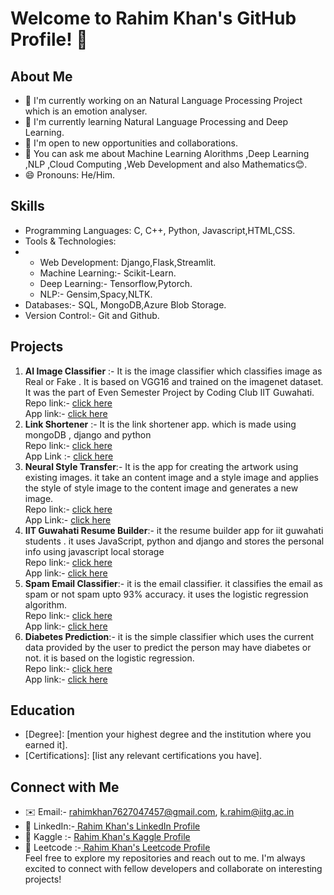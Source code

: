 # Welcome to Rahim Khan's GitHub Profile! 👋

## About Me

- 🔭 I'm currently working on an Natural Language Processing Project which is an emotion analyser.
- 🌱 I'm currently learning Natural Language Processing and Deep Learning.
- 💼 I'm open to new opportunities and collaborations.
- 💬 You can ask me about Machine Learning Alorithms ,Deep Learning ,NLP ,Cloud Computing ,Web Development and also Mathematics😊.
- 😄 Pronouns: He/Him.
## Skills

- Programming Languages: C, C++, Python, Javascript,HTML,CSS.
- Tools & Technologies:
- - Web Development: Django,Flask,Streamlit.
  - Machine Learning:- Scikit-Learn.
  - Deep Learning:- Tensorflow,Pytorch.
  - NLP:- Gensim,Spacy,NLTK.
- Databases:- SQL, MongoDB,Azure Blob Storage.
- Version Control:- Git and Github.

## Projects

1. <b>AI Image Classifier</b> :- It is the image classifier which classifies image as Real or Fake . It is based on VGG16 and trained on the imagenet dataset. It was the part of Even Semester Project by Coding Club IIT Guwahati.\
Repo link:- <a href="https://github.com/rahim-khan-iitg/streamlit.git">click here </a>\
App link:- <a href="https://rahim-khan-iitg.streamlit.app">click here</a>
2. <b>Link Shortener</b> :- It is the link shortener app. which is made using mongoDB , django and python\
  Repo link:- <a href="https://github.com/rahim-khan-iitg/link_shortener.git">click here</a>\
App Link :- <a href="https://rahim-khan.azurewebsites.net/shortener/">click here</a>
3. <b> Neural Style Transfer</b>:- It is the app for creating the artwork using existing images. it take an content image and a style image and applies the style of style image to the content image and generates a new image.\
   Repo link:- <a href="https://github.com/rahim-khan-iitg/Neural_style_transfer.git">click here</a>\
   App Link:- <a href="https://neural-style.streamlit.app/">click here</a>
4. <b> IIT Guwahati Resume Builder</b>:- it the resume builder app for iit guwahati students . it uses JavaScript, python and django and stores the personal info using javascript local storage\
   Repo link:- <a href="https://github.com/rahim-khan-iitg/resume_builder.git">click here</a>\
   App link:- <a href="https://rahim-khan.azurewebsites.net/resume_builder/">click here</a>
5. <b>Spam Email Classifier</b>:- it is the email classifier. it classifies the email as spam or not spam upto 93% accuracy. it uses the logistic regression algorithm.\
   Repo link:- <a href="#"> click here</a>\
   App link:- <a href="https://rahim-khan.azurewebsites.net/email">click here</a>
6. <b> Diabetes Prediction</b>:- it is the simple classifier which uses the current data provided by the user to predict the person may have diabetes or not. it is based on the logistic regression.\
Repo link:- <a href="https://github.com/rahim-khan-iitg/diabetes_prediction.git"> click here</a>\
App link:- <a href="https://rahim-khan.azurewebsites.net/diabetes"> click here</a>
## Education

- [Degree]: [mention your highest degree and the institution where you earned it].
- [Certifications]: [list any relevant certifications you have].

## Connect with Me

- ✉️ Email:- rahimkhan7627047457@gmail.com, k.rahim@iitg.ac.in
- 🔗 LinkedIn:-<a href="www.linkedin.com/in/rahim-khan-iitg"> Rahim Khan's LinkedIn Profile</a>
- 🔗 Kaggle :- <a href="https://www.kaggle.com/rahimkhan76"> Rahim Khan's Kaggle Profile</a>
- 🔗 Leetcode :-<a href="https://leetcode.com/rahim_khan_iitg/"> Rahim Khan's Leetcode Profile</a>\
Feel free to explore my repositories and reach out to me. I'm always excited to connect with fellow developers and collaborate on interesting projects!

